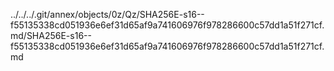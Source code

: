 ../../../.git/annex/objects/0z/Qz/SHA256E-s16--f55135338cd051936e6ef31d65af9a741606976f978286600c57dd1a51f271cf.md/SHA256E-s16--f55135338cd051936e6ef31d65af9a741606976f978286600c57dd1a51f271cf.md